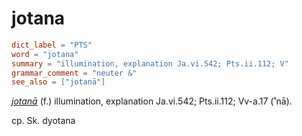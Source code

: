 # jotana

``` toml
dict_label = "PTS"
word = "jotana"
summary = "illumination, explanation Ja.vi.542; Pts.ii.112; V"
grammar_comment = "neuter &"
see_also = ["jotanā"]
```

*[jotanā](jotanā.md)* (f.) illumination, explanation Ja.vi.542; Pts.ii.112; Vv\-a.17 (˚nā).

cp. Sk. dyotana

